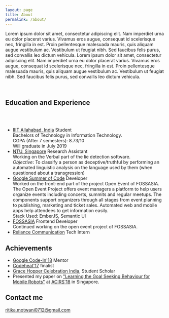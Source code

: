 ```yaml
---
layout: page
title: About
permalink: /about/
---
```


Lorem ipsum dolor sit amet, consectetur adipiscing elit. Nam imperdiet urna eu dolor placerat varius. Vivamus eros augue, consequat id scelerisque nec, fringilla in est. Proin pellentesque malesuada mauris, quis aliquam augue vestibulum ac. Vestibulum ut feugiat nibh. Sed faucibus felis purus, sed convallis leo dictum vehicula. Lorem ipsum dolor sit amet, consectetur adipiscing elit. Nam imperdiet urna eu dolor placerat varius. Vivamus eros augue, consequat id scelerisque nec, fringilla in est. Proin pellentesque malesuada mauris, quis aliquam augue vestibulum ac. Vestibulum ut feugiat nibh. Sed faucibus felis purus, sed convallis leo dictum vehicula.  

&nbsp;
&nbsp;

## Education and Experience
<br/>
<br/>

<ul class="timeline">
  <!-- Item 1 -->
  <li>
    <div class="direction-r">
      <div class="flag-wrapper">
        <span class="hexa"></span>
        <span class="flag"><a href="https://iiita.ac.in" target="_blank" class="effect-increase">IIIT Allahabad, India</a></span>
        <span class="time-wrapper"><span class="time">Student</span></span>
      </div>
      <div class="desc">
        Bachelors of Technology in Information Technology.<br/>
        CGPA (After 7 semesters): 8.73/10<br/>
        Will graduate in July 2019
      </div>
    </div>
  </li>

  <!-- Item 2 -->
  <li>
    <div class="direction-l">
      <div class="flag-wrapper">
        <span class="hexa"></span>
        <span class="flag"><a href="https://www.ntu.edu.sg/Pages/home.aspx" target="_blank" class="effect-increase">NTU, Singapore</a></span>
        <span class="time-wrapper"><span class="time">Research Assistant</span></span>
      </div>
      <div class="desc">
        Working on the Verbal part of the lie detection software. <br />
        <i>Objective</i>: To classify a person as deceptive/truthful by performing an automated linguistic analysis on the language used by them (when questioned about a transgression)
      </div>
    </div>
  </li>
  <li>
    <div class="direction-r">
      <div class="flag-wrapper">
        <span class="hexa"></span>
        <span class="flag"><a href="https://summerofcode.withgoogle.com/" target="_blank" class="effect-increase">Google Summer of Code</a></span>
        <span class="time-wrapper"><span class="time">Developer</span></span>
      </div>
      <div class="desc">Worked on the front-end part of the project Open Event of FOSSASIA. The Open Event Project offers event managers a platform to help users organize events including concerts, summits and regular meetups. The components support organizers through all stages from event planning to publishing, marketing and ticket sales. Automated web and mobile apps help attendees to get information easily.<br />
        Stack Used: EmberJS, Semantic UI
      </div>
    </div>
  </li>

  <!-- Item 3 -->
  <li>
    <div class="direction-l">
      <div class="flag-wrapper">
        <span class="hexa"></span>
        <span class="flag"><a href="http://fossasia.org/" target="_blank" class="effect-increase">FOSSASIA</a></span>
        <span class="time-wrapper"><span class="time">Frontend Developer</span></span>
      </div>
      <div class="desc">Continued working on the open event project of FOSSASIA.</div>
    </div>
  </li>
  <li>
    <div class="direction-r">
      <div class="flag-wrapper">
        <span class="hexa"></span>
        <span class="flag"><a href="https://rcom.co.in/" target="_blank" class="effect-increase">Reliance Communication</a></span>
        <span class="time-wrapper"><span class="time">Tech Intern</span></span>
      </div>
    </div>
  </li>
</ul>


<div id="tuna" class="scrolling"></div>
<script>
var animationStarted = false;
window.onscroll = function (e) {
if(!animationStarted){
document.getElementById("tuna").classList.remove('scrolling');
setTimeout(function(){animationStarted=false},2000);

}
isScrolling=true;

console.log('hello');
setTimeout(function(){
document.getElementById("tuna").classList.add('scrolling');
animationStarted=true
}, 100);
}
</script>


## Achievements


* <a href="https://codein.withgoogle.com/" target="_blank"><span class="underline--magical">Google Code-In'18</span></a> Mentor
* <a href="https://2017.codeheat.org/" target="_blank"><span class="underline--magical">Codeheat'17</span></a> finalist
* <a href="http://ghcindia.anitab.org/" target="_blank"><span class="underline--magical">Grace Hopper Celebration India</span></a>, Student Scholar
* Presented my paper on <a href="https://ieeexplore.ieee.org/abstract/document/8467230" target="_blank"><span class="underline--magical">"Learning the Goal Seeking Behaviour for Mobile Robots"</span></a> at <a href="http://www.acirs.org/" target="_blank"><span class="underline--magical">ACIRS'18</span></a> in Singapore.


## Contact me

[ritika.motwani0712@gmail.com](mailto:ritika.motwani0712@gmail.com)